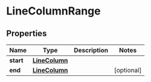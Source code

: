 

# LineColumnRange

## Properties

Name | Type | Description | Notes
------------ | ------------- | ------------- | -------------
**start** | [**LineColumn**](LineColumn.md) |  | 
**end** | [**LineColumn**](LineColumn.md) |  |  [optional]



